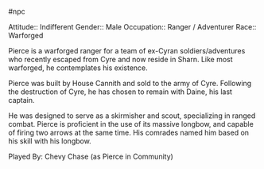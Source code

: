 #npc 

Attitude:: Indifferent
Gender:: Male
Occupation:: Ranger / Adventurer
Race:: Warforged

Pierce is a warforged ranger for a team of ex-Cyran soldiers/adventures who recently escaped from Cyre and now reside in Sharn. Like most warforged, he contemplates his existence.

Pierce was built by House Cannith and sold to the army of Cyre. Following the destruction of Cyre, he has chosen to remain with Daine, his last captain.

He was designed to serve as a skirmisher and scout, specializing in ranged combat. Pierce is proficient in the use of its massive longbow, and capable of firing two arrows at the same time. His comrades named him based on his skill with his longbow.

Played By: Chevy Chase (as Pierce in Community)